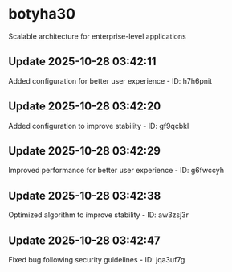 # botyha30
Scalable architecture for enterprise-level applications

## Update 2025-10-28 03:42:11
Added configuration for better user experience - ID: h7h6pnit


## Update 2025-10-28 03:42:20
Added configuration to improve stability - ID: gf9qcbkl


## Update 2025-10-28 03:42:29
Improved performance for better user experience - ID: g6fwccyh


## Update 2025-10-28 03:42:38
Optimized algorithm to improve stability - ID: aw3zsj3r


## Update 2025-10-28 03:42:47
Fixed bug following security guidelines - ID: jqa3uf7g

